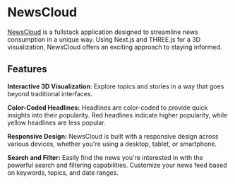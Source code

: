 # NewsCloud
[NewsCloud](https://news-cloud-v2.vercel.app/) is a fullstack application designed to streamline news consumption in a unique way. Using Next.js and THREE.js for a 3D visualization, NewsCloud offers an exciting approach to staying informed.

## Features
**Interactive 3D Visualization**: Explore topics and stories in a way that goes beyond traditional interfaces.

**Color-Coded Headlines:** Headlines are color-coded to provide quick insights into their popularity. Red headlines indicate higher popularity, while yellow headlines are less popular.

**Responsive Design:** NewsCloud is built with a responsive design across various devices, whether you're using a desktop, tablet, or smartphone.

**Search and Filter:** Easily find the news you're interested in with the powerful search and filtering capabilities. Customize your news feed based on keywords, topics, and date ranges.

